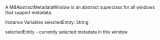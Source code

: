 A MBAbstractMetadataWindow is an abstract superclass for all windows that support metadata.

Instance Variables
	selectedEntity:		String

selectedEntity
	- currently selected metadata in this window
